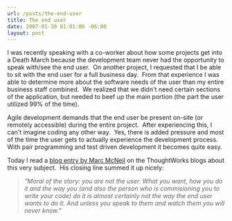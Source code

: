 ```yaml
---
url: /posts/the-end-user
title: The end user
date: 2007-01-30 01:01:00 -06:00
layout: post
---
```


I was recently speaking with a co-worker about how some projects get into a Death March because the development team never had the opportunity to speak with/see the end user.  On another project, I requested that I be able to sit with the end user for a full business day.  From that experience I was able to determine more about the software needs of the user than my entire business staff combined.  We realized that we didn't need certain sections of the application, but needed to beef up the main portion (the part the user utilized 99% of the time).

Agile development demands that the end user be present on-site (or remotely accessible) during the entire project.  After experiencing this, I can't imagine coding any other way.  Yes, there is added pressure and most of the time the user gets to actually experience the development process.  With pair programming and test driven development it becomes quite easy.

Today I read a [blog entry by Marc McNeil](http://www.dancingmango.com/blog/2007/01/29/would-you-humanise-a-hammer/) on the ThoughtWorks blogs about this very subject.  His closing line summed it up nicely:

> _"Moral of the story: you are not the user. What you want, how you do it and the way you (and also the person who is commisioning you to write your code) do it is almost certainly not the way the end user wants to do it. And unless you speak to them and watch them you will never know."_
